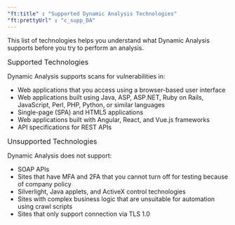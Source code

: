 ```yaml
---
"ft:title" : "Supported Dynamic Analysis Technologies"
"ft:prettyUrl" : "c_supp_DA"
---
```


This list of technologies helps you understand what Dynamic Analysis supports before you try to perform an analysis.

<p><span style="font-size: medium;">Supported Technologies</span></p>

Dynamic Analysis supports scans for vulnerabilities in:

 - Web applications that you access using a browser-based user interface
 - Web applications built using Java, ASP, ASP.NET, Ruby on Rails, JavaScript, Perl, PHP, Python, or similar languages
 - Single-page \(SPA\) and HTML5 applications
 - Web applications built with Angular, React, and Vue.js frameworks
 - API specifications for REST APIs

<p><span style="font-size: medium;">Unsupported Technologies</span></p>

Dynamic Analysis does not support:

 - SOAP APIs
 - Sites that have MFA and 2FA that you cannot turn off for testing because of company policy
 - Silverlight, Java applets, and ActiveX control technologies
 - Sites with complex business logic that are unsuitable for automation using crawl scripts
 - Sites that only support connection via TLS 1.0